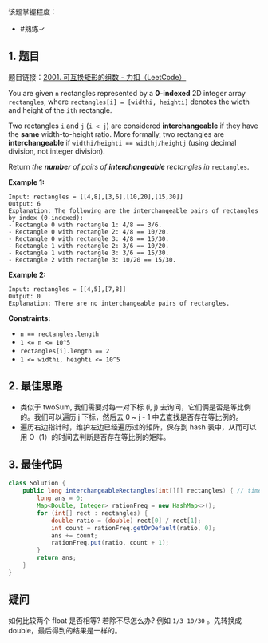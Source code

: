 
该题掌握程度：
- #熟练✓

## 1. 题目
题目链接：[2001. 可互换矩形的组数 - 力扣（LeetCode）](https://leetcode.cn/problems/number-of-pairs-of-interchangeable-rectangles/description/)

You are given `n` rectangles represented by a **0-indexed** 2D integer array `rectangles`, where `rectangles[i] = [widthi, heighti]` denotes the width and height of the `ith` rectangle.

Two rectangles `i` and `j` (`i < j`) are considered **interchangeable** if they have the **same** width-to-height ratio. More formally, two rectangles are **interchangeable** if `widthi/heighti == widthj/heightj` (using decimal division, not integer division).

Return *the **number** of pairs of **interchangeable** rectangles in* `rectangles`.

 

**Example 1:**

```
Input: rectangles = [[4,8],[3,6],[10,20],[15,30]]
Output: 6
Explanation: The following are the interchangeable pairs of rectangles by index (0-indexed):
- Rectangle 0 with rectangle 1: 4/8 == 3/6.
- Rectangle 0 with rectangle 2: 4/8 == 10/20.
- Rectangle 0 with rectangle 3: 4/8 == 15/30.
- Rectangle 1 with rectangle 2: 3/6 == 10/20.
- Rectangle 1 with rectangle 3: 3/6 == 15/30.
- Rectangle 2 with rectangle 3: 10/20 == 15/30.
```

**Example 2:**

```
Input: rectangles = [[4,5],[7,8]]
Output: 0
Explanation: There are no interchangeable pairs of rectangles.
```

 

**Constraints:**

- `n == rectangles.length`
- `1 <= n <= 10^5`
- `rectangles[i].length == 2`
- `1 <= widthi, heighti <= 10^5`

## 2. 最佳思路

- 类似于 twoSum, 我们需要对每一对下标 (i, j) 去询问，它们俩是否是等比例的。我们可以遍历 j 下标，然后去 0 ~ j - 1 中去查找是否存在等比例的。
- 遍历右边指针时，维护左边已经遍历过的矩阵，保存到 hash 表中，从而可以用 O（1）的时间去判断是否存在等比例的矩阵。

## 3. 最佳代码

```java
class Solution {
    public long interchangeableRectangles(int[][] rectangles) { // time: O(n), space: O(n)
        long ans = 0;
        Map<Double, Integer> rationFreq = new HashMap<>();
        for (int[] rect : rectangles) {
            double ratio = (double) rect[0] / rect[1];
            int count = rationFreq.getOrDefault(ratio, 0);
            ans += count;
            rationFreq.put(ratio, count + 1);
        }
        return ans;
    }
}
```

## 疑问

如何比较两个 float 是否相等? 若除不尽怎么办? 例如 `1/3 10/30` 。先转换成 double，最后得到的结果是一样的。